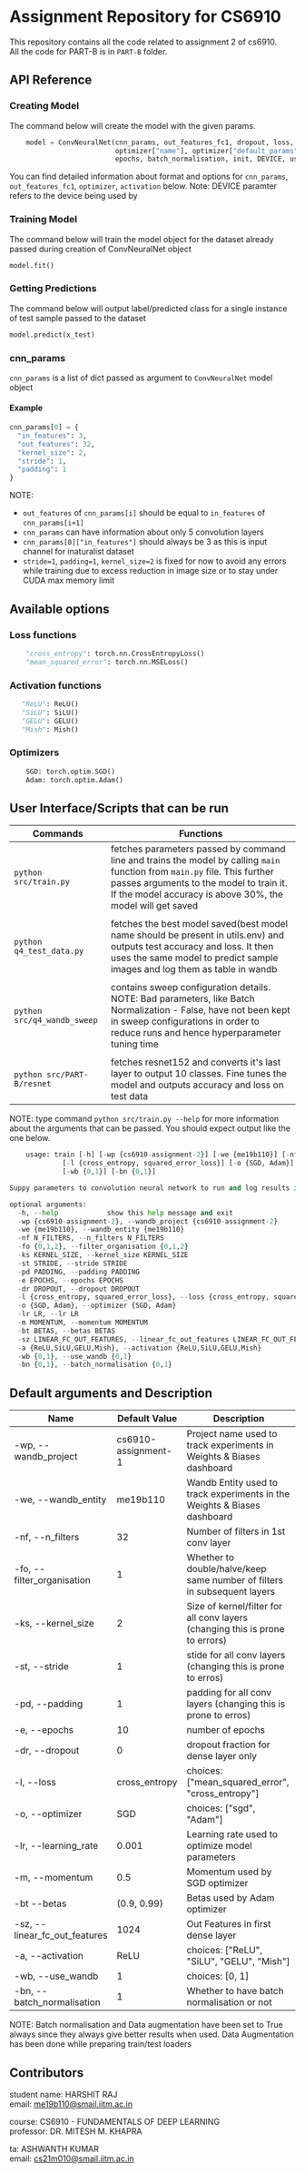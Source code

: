 # Assignment Repository for CS6910

This repository contains all the code related to assignment 2 of cs6910.<br>
All the code for PART-B is in ```PART-B``` folder.<bt>

## API Reference

### Creating Model
The command below will create the model with the given params.
```python
    model = ConvNeuralNet(cnn_params, out_features_fc1, dropout, loss, learning_rate, 
                          optimizer["name"], optimizer["default_params"], activation, 
                          epochs, batch_normalisation, init, DEVICE, use_wandb).to(DEVICE)
```

You can find detailed information about format and options for ```cnn_params```, ```out_features_fc1```, ```optimizer```, ```activation``` below.
Note: DEVICE paramter refers to the device being used by

### Training Model
The command below will train the model object for the dataset already passed during creation of ConvNeuralNet object
```python
model.fit()
```

### Getting Predictions
The command below will output label/predicted class for a single instance of test sample passed to the dataset
```python
model.predict(x_test)
```

### cnn_params
```cnn_params``` is a list of dict passed as argument to ```ConvNeuralNet``` model object
#### Example
```python
cnn_params[0] = {
  "in_features": 3,
  "out_features": 32,
  "kernel_size": 2,
  "stride": 1,
  "padding": 1
}
``` 
NOTE: 
 - ```out_features``` of ```cnn_params[i]``` should be equal to ```in_features``` of ```cnn_params[i+1]```
 - ```cnn_params``` can have information about only 5 convolution layers
 - ```cnn_params[0]["in_features"]``` should always be 3 as this is input channel for inaturalist dataset
 - ```stride=1```, ```padding=1```, ```kernel_size=2``` is fixed for now to avoid any errors while training due to excess reduction in image size or to stay under CUDA max memory limit
 

## Available options
### Loss functions
```python
    "cross_entropy": torch.nn.CrossEntropyLoss()
    "mean_squared_error": torch.nn.MSELoss()
```

### Activation functions
```python
   "ReLU": ReLU()
   "SiLU": SiLU()
   "GELU": GELU()
   "Mish": Mish()
```

### Optimizers
```python
    SGD: torch.optim.SGD()
    Adam: torch.optim.Adam()
```

## User Interface/Scripts that can be run
| Commands | Functions |
| --- | --- |
|```python src/train.py``` | fetches parameters passed by command line and trains the model by calling ```main``` function from ```main.py``` file. This        further passes arguments to the model to train it. If the model accuracy is above 30%, the model will get saved |
| | |
|```python q4_test_data.py``` | fetches the best model saved(best model name should be present in utils.env) and outputs test accuracy and loss. It then        uses the same model to predict sample images and log them as table in wandb |
| | |
| ```python src/q4_wandb_sweep``` | contains sweep configuration details.  NOTE: Bad parameters, like Batch Normalization - False, have not been kept in        sweep configurations in order to reduce runs and hence hyperparameter tuning time |
| | |
| ```python src/PART-B/resnet``` | fetches resnet152 and converts it's last layer to output 10 classes. Fine tunes the model and outputs accuracy and loss      on test data |

NOTE: type command ```python src/train.py --help``` for more information about the arguments that can be passed. You should expect output like the one below.
```python
    usage: train [-h] [-wp {cs6910-assignment-2}] [-we {me19b110}] [-nf N_FILTERS] [-fo {0,1,2}] [-ks KERNEL_SIZE] [-st STRIDE] [-pd PADDING] [-e EPOCHS] [-dr DROPOUT]
             [-l {cross_entropy, squared_error_loss}] [-o {SGD, Adam}] [-lr LR] [-m MOMENTUM] [-bt BETAS] [-sz LINEAR_FC_OUT_FEATURES] [-a {ReLU,SiLU,GELU,Mish}]
             [-wb {0,1}] [-bn {0,1}]

Suppy parameters to convolution neural network to run and log results in wandb.ai

optional arguments:
  -h, --help            show this help message and exit
  -wp {cs6910-assignment-2}, --wandb_project {cs6910-assignment-2}
  -we {me19b110}, --wandb_entity {me19b110}
  -nf N_FILTERS, --n_filters N_FILTERS
  -fo {0,1,2}, --filter_organisation {0,1,2}
  -ks KERNEL_SIZE, --kernel_size KERNEL_SIZE
  -st STRIDE, --stride STRIDE
  -pd PADDING, --padding PADDING
  -e EPOCHS, --epochs EPOCHS
  -dr DROPOUT, --dropout DROPOUT
  -l {cross_entropy, squared_error_loss}, --loss {cross_entropy, squared_error_loss}
  -o {SGD, Adam}, --optimizer {SGD, Adam}
  -lr LR, --lr LR
  -m MOMENTUM, --momentum MOMENTUM
  -bt BETAS, --betas BETAS
  -sz LINEAR_FC_OUT_FEATURES, --linear_fc_out_features LINEAR_FC_OUT_FEATURES
  -a {ReLU,SiLU,GELU,Mish}, --activation {ReLU,SiLU,GELU,Mish}
  -wb {0,1}, --use_wandb {0,1}
  -bn {0,1}, --batch_normalisation {0,1}
```
    
## Default arguments and Description

| Name | Default Value | Description |
| --- | --- | --- |
| -wp, --wandb_project |	cs6910-assignment-1 |	Project name used to track experiments in Weights & Biases dashboard |
| -we, --wandb_entity	| me19b110 |	Wandb Entity used to track experiments in the Weights & Biases dashboard |
| -nf, --n_filters |	32 | Number of filters in 1st conv layer |
| -fo, --filter_organisation |	1 | Whether to double/halve/keep same number of filters in subsequent layers |
| -ks, --kernel_size |	2 | Size of kernel/filter for all conv layers (changing this is prone to errors) |
| -st, --stride | 1	| stide for all conv layers (changing this is prone to erros) |
| -pd, --padding | 1	| padding for all conv layers (changing this is prone to erros) |
| -e, --epochs | 10 |	number of epochs |
| -dr, --dropout | 0 | dropout fraction for dense layer only |
| -l, --loss | cross_entropy |	choices: ["mean_squared_error", "cross_entropy"] |
| -o, --optimizer |	SGD |	choices: ["sgd", "Adam"] |
| -lr, --learning_rate |	0.001 |	Learning rate used to optimize model parameters |
| -m, --momentum | 0.5 | Momentum used by SGD optimizer |
| -bt --betas |	(0.9, 0.99) |	Betas used by Adam optimizer |
| -sz, --linear_fc_out_features	| 1024 | Out Features in first dense layer |
| -a, --activation | ReLU | choices: ["ReLU", "SiLU", "GELU", "Mish"] |
| -wb, --use_wandb | 1 | choices: [0, 1]  |
| -bn, --batch_normalisation | 1 | Whether to have batch normalisation or not |

NOTE: Batch normalisation and Data augmentation have been set to True always since they always give better results when used. Data Augmentation has been done while preparing train/test loaders


## Contributors

student name: HARSHIT RAJ  
email: me19b110@smail.iitm.ac.in  
 
course: CS6910 - FUNDAMENTALS OF DEEP LEARNING  
professor: DR. MITESH M. KHAPRA  
 
ta: ASHWANTH KUMAR  
email: cs21m010@smail.iitm.ac.in   
